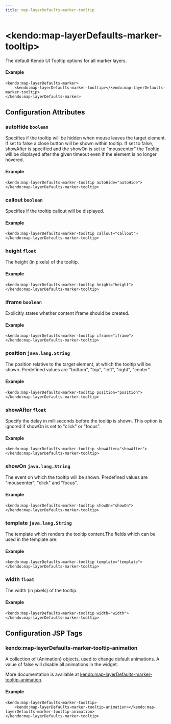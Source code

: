 ```yaml
---
title: map-layerDefaults-marker-tooltip
---
```


# \<kendo:map-layerDefaults-marker-tooltip\>

The default Kendo UI Tooltip options for all marker layers.

#### Example
    <kendo:map-layerDefaults-marker>
        <kendo:map-layerDefaults-marker-tooltip></kendo:map-layerDefaults-marker-tooltip>
    </kendo:map-layerDefaults-marker>

## Configuration Attributes

### autoHide `boolean`

Specifies if the tooltip will be hidden when mouse leaves the target element. If set to false a close button will be shown within tooltip. If set to false, showAfter is specified and the showOn is set to "mouseenter" the Tooltip will be displayed after the given timeout even if the element is no longer hovered.

#### Example
    <kendo:map-layerDefaults-marker-tooltip autoHide="autoHide">
    </kendo:map-layerDefaults-marker-tooltip>

### callout `boolean`

Specifies if the tooltip callout will be displayed.

#### Example
    <kendo:map-layerDefaults-marker-tooltip callout="callout">
    </kendo:map-layerDefaults-marker-tooltip>

### height `float`

The height (in pixels) of the tooltip.

#### Example
    <kendo:map-layerDefaults-marker-tooltip height="height">
    </kendo:map-layerDefaults-marker-tooltip>

### iframe `boolean`

Explicitly states whether content iframe should be created.

#### Example
    <kendo:map-layerDefaults-marker-tooltip iframe="iframe">
    </kendo:map-layerDefaults-marker-tooltip>

### position `java.lang.String`

The position relative to the target element, at which the tooltip will be shown. Predefined values are "bottom", "top", "left", "right", "center".

#### Example
    <kendo:map-layerDefaults-marker-tooltip position="position">
    </kendo:map-layerDefaults-marker-tooltip>

### showAfter `float`

Specify the delay in milliseconds before the tooltip is shown. This option is ignored if showOn is set to "click" or "focus".

#### Example
    <kendo:map-layerDefaults-marker-tooltip showAfter="showAfter">
    </kendo:map-layerDefaults-marker-tooltip>

### showOn `java.lang.String`

The event on which the tooltip will be shown. Predefined values are "mouseenter", "click" and "focus".

#### Example
    <kendo:map-layerDefaults-marker-tooltip showOn="showOn">
    </kendo:map-layerDefaults-marker-tooltip>

### template `java.lang.String`

The template which renders the tooltip content.The fields which can be used in the template are:

#### Example
    <kendo:map-layerDefaults-marker-tooltip template="template">
    </kendo:map-layerDefaults-marker-tooltip>

### width `float`

The width (in pixels) of the tooltip.

#### Example
    <kendo:map-layerDefaults-marker-tooltip width="width">
    </kendo:map-layerDefaults-marker-tooltip>


##  Configuration JSP Tags

### kendo:map-layerDefaults-marker-tooltip-animation

A collection of {Animation} objects, used to change default animations. A value of false
will disable all animations in the widget.

More documentation is available at [kendo:map-layerDefaults-marker-tooltip-animation](/kendo-ui/api/wrappers/jsp/map/layerdefaults-marker-tooltip-animation).

#### Example

    <kendo:map-layerDefaults-marker-tooltip>
        <kendo:map-layerDefaults-marker-tooltip-animation></kendo:map-layerDefaults-marker-tooltip-animation>
    </kendo:map-layerDefaults-marker-tooltip>

